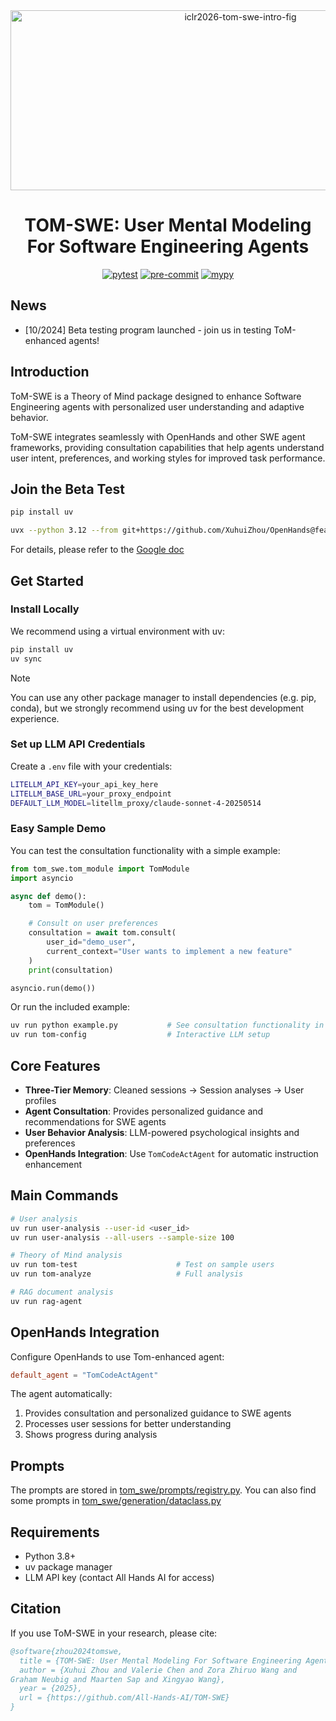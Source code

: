 <div align="center">
<img width="720" height="288" alt="iclr2026-tom-swe-intro-fig" src="https://github.com/user-attachments/assets/a01fe426-12ff-4f94-a67d-930b803dd2e8" />
</div>
<h1 align="center">TOM-SWE: User Mental Modeling For Software Engineering Agents</h1>

<div align="center">

[![pytest](https://img.shields.io/github/actions/workflow/status/All-Hands-AI/ToM-SWE/pytest.yml?branch=main&logo=github&label=pytest)](https://github.com/All-Hands-AI/ToM-SWE/actions?query=branch%3Amain)
[![pre-commit](https://img.shields.io/github/actions/workflow/status/All-Hands-AI/ToM-SWE/pre-commit.yml?branch=main&logo=github&label=pre-commit)](https://github.com/All-Hands-AI/ToM-SWE/actions?query=branch%3Amain)
[![mypy](https://img.shields.io/github/actions/workflow/status/All-Hands-AI/ToM-SWE/mypy.yml?branch=main&logo=github&label=mypy)](https://github.com/All-Hands-AI/ToM-SWE/actions?query=branch%3Amain)

</div>

## News

* [10/2024] Beta testing program launched - join us in testing ToM-enhanced agents!

## Introduction

ToM-SWE is a Theory of Mind package designed to enhance Software Engineering agents with personalized user understanding and adaptive behavior.

ToM-SWE integrates seamlessly with OpenHands and other SWE agent frameworks, providing consultation capabilities that help agents understand user intent, preferences, and working styles for improved task performance.

## Join the Beta Test

```bash
pip install uv

uvx --python 3.12 --from git+https://github.com/XuhuiZhou/OpenHands@feature/tom-codeact-agent openhands
```

For details, please refer to the [Google doc](https://docs.google.com/document/d/1P8b1SSF_HYgahK6eO7qSHbOcTv3o3z6SWMH_osyR3_w/edit?usp=sharing)

## Get Started

### Install Locally

We recommend using a virtual environment with uv:

```bash
pip install uv
uv sync
```

> [!NOTE]
> You can use any other package manager to install dependencies (e.g. pip, conda), but we strongly recommend using uv for the best development experience.

### Set up LLM API Credentials

Create a `.env` file with your credentials:

```bash
LITELLM_API_KEY=your_api_key_here
LITELLM_BASE_URL=your_proxy_endpoint
DEFAULT_LLM_MODEL=litellm_proxy/claude-sonnet-4-20250514
```

### Easy Sample Demo

You can test the consultation functionality with a simple example:

```python
from tom_swe.tom_module import TomModule
import asyncio

async def demo():
    tom = TomModule()

    # Consult on user preferences
    consultation = await tom.consult(
        user_id="demo_user",
        current_context="User wants to implement a new feature"
    )
    print(consultation)

asyncio.run(demo())
```

Or run the included example:

```bash
uv run python example.py           # See consultation functionality in action
uv run tom-config                  # Interactive LLM setup
```

## Core Features

- **Three-Tier Memory**: Cleaned sessions → Session analyses → User profiles
- **Agent Consultation**: Provides personalized guidance and recommendations for SWE agents
- **User Behavior Analysis**: LLM-powered psychological insights and preferences
- **OpenHands Integration**: Use `TomCodeActAgent` for automatic instruction enhancement

## Main Commands

```bash
# User analysis
uv run user-analysis --user-id <user_id>
uv run user-analysis --all-users --sample-size 100

# Theory of Mind analysis
uv run tom-test                      # Test on sample users
uv run tom-analyze                   # Full analysis

# RAG document analysis
uv run rag-agent
```

## OpenHands Integration

Configure OpenHands to use Tom-enhanced agent:

```toml
default_agent = "TomCodeActAgent"
```

The agent automatically:
1. Provides consultation and personalized guidance to SWE agents
2. Processes user sessions for better understanding
3. Shows progress during analysis

## Prompts

The prompts are stored in [tom_swe/prompts/registry.py](tom_swe/prompts/registry.py).
You can also find some prompts in [tom_swe/generation/dataclass.py](tom_swe/generation/dataclass.py)

## Requirements

- Python 3.8+
- uv package manager
- LLM API key (contact All Hands AI for access)

## Citation

If you use ToM-SWE in your research, please cite:

```bibtex
@software{zhou2024tomswe,
  title = {TOM-SWE: User Mental Modeling For Software Engineering Agents},
  author = {Xuhui Zhou and Valerie Chen and Zora Zhiruo Wang and
Graham Neubig and Maarten Sap and Xingyao Wang},
  year = {2025},
  url = {https://github.com/All-Hands-AI/TOM-SWE}
}
```
